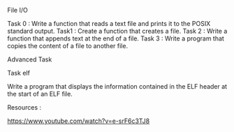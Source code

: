 File I/O

Task 0 : Write a function that reads a text file and prints it to the POSIX standard output.
Task1 : Create a function that creates a file.
Task 2 : Write a function that appends text at the end of a file.
Task 3 : Write a program that copies the content of a file to another file.

Advanced Task 

Task elf

Write a program that displays the information contained in the ELF header at the start of an ELF file.

Resources : 

https://www.youtube.com/watch?v=e-srF6c3TJ8
